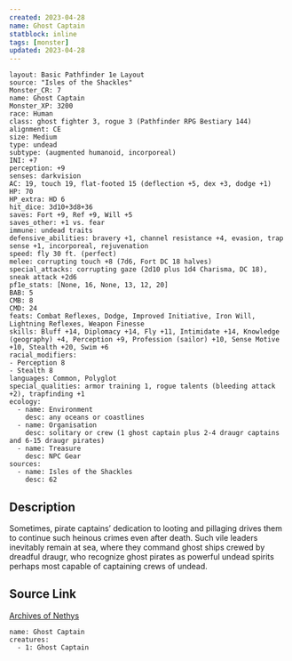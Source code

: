```yaml
---
created: 2023-04-28
name: Ghost Captain
statblock: inline
tags: [monster]
updated: 2023-04-28
---
```

```statblock
layout: Basic Pathfinder 1e Layout
source: "Isles of the Shackles"
Monster_CR: 7
name: Ghost Captain
Monster_XP: 3200
race: Human
class: ghost fighter 3, rogue 3 (Pathfinder RPG Bestiary 144)
alignment: CE
size: Medium
type: undead
subtype: (augmented humanoid, incorporeal)
INI: +7
perception: +9
senses: darkvision
AC: 19, touch 19, flat-footed 15 (deflection +5, dex +3, dodge +1)
HP: 70
HP_extra: HD 6
hit_dice: 3d10+3d8+36
saves: Fort +9, Ref +9, Will +5
saves_other: +1 vs. fear
immune: undead traits
defensive_abilities: bravery +1, channel resistance +4, evasion, trap sense +1, incorporeal, rejuvenation
speed: fly 30 ft. (perfect)
melee: corrupting touch +8 (7d6, Fort DC 18 halves)
special_attacks: corrupting gaze (2d10 plus 1d4 Charisma, DC 18), sneak attack +2d6
pf1e_stats: [None, 16, None, 13, 12, 20]
BAB: 5
CMB: 8
CMD: 24
feats: Combat Reflexes, Dodge, Improved Initiative, Iron Will, Lightning Reflexes, Weapon Finesse
skills: Bluff +14, Diplomacy +14, Fly +11, Intimidate +14, Knowledge (geography) +4, Perception +9, Profession (sailor) +10, Sense Motive +10, Stealth +20, Swim +6
racial_modifiers:
- Perception 8
- Stealth 8
languages: Common, Polyglot
special_qualities: armor training 1, rogue talents (bleeding attack +2), trapfinding +1
ecology:
  - name: Environment
    desc: any oceans or coastlines
  - name: Organisation
    desc: solitary or crew (1 ghost captain plus 2-4 draugr captains and 6-15 draugr pirates)
  - name: Treasure
    desc: NPC Gear
sources:
  - name: Isles of the Shackles
    desc: 62
```
## Description
Sometimes, pirate captains’ dedication to looting and pillaging drives them to continue such heinous crimes even after death. Such vile leaders inevitably remain at sea, where they command ghost ships crewed by dreadful draugr, who recognize ghost pirates as powerful undead spirits perhaps most capable of captaining crews of undead.
## Source Link
[Archives of Nethys](https://aonprd.com/MonsterDisplay.aspx?ItemName=Ghost%20Captain)
```encounter-table
name: Ghost Captain
creatures:
  - 1: Ghost Captain
```
